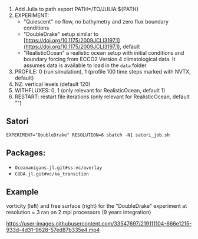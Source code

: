 1. Add Julia to path export PATH=/TO/JULIA:${PATH}
2. EXPERIMENT: 
    - "Quiescent" no flow, no bathymetry and zero flux boundary conditions
    - "DoubleDrake" setup similar to [https://doi.org/10.1175/2009JCLI3197.1](https://doi.org/10.1175/2009JCLI3197.1), default
    - "RealisticOcean" a realistic ocean setup with initial conditions and boundary forcing from ECCO2 Version 4 climatological data. It assumes data is available to load in the `data` folder
3. PROFILE: 0 (run simulation), 1 (profile 100 time steps marked with NVTX, default) 
4. NZ: vertical levels (default 120)
5. WITHFLUXES: 0, 1 (only relevant for RealisticOcean, default 1)
6. RESTART: restart file iterations (only relevant for RealisticOcean, default "")

## Satori
`EXPERIMENT="DoubleDrake" RESOLUTION=6 sbatch -N1 satori_job.sh`

## Packages:
- `Oceananigans.jl.git#ss-vc/overlay`
- `CUDA.jl.git#vc/ka_transition`

## Example

vorticity (left) and free surface (right) for the "DoubleDrake" experiment at resolution = 3 ran on 2 mpi processors (9 years integration)


https://user-images.githubusercontent.com/33547697/219111104-666e1215-933d-4d31-9628-57ed87b335e4.mp4

